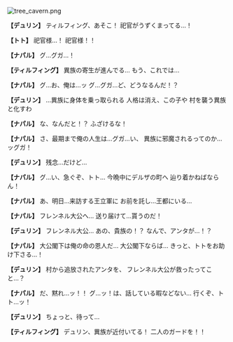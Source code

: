 
![tree_cavern.png](../images/backgrounds/tree_cavern.png)

**【デュリン】**
ティルフィング、あそこ！
祀官がうずくまってる…！

**【トト】**
祀官様…！
祀官様！！

**【ナパル】**
グ…グガ…！

**【ティルフィング】**
異族の寄生が進んでる…
もう、これでは…

**【ナパル】**
グ…お、俺は…ッ
グ…グガ…ど、どうなるんだ！？

**【デュリン】**
…異族に身体を乗っ取られる
人格は消え、この子や
村を襲う異族と化すわ

**【ナパル】**
な、なんだと！？
ふざけるな！

**【ナパル】**
さ、最期まで俺の人生は…グガ…い、
異族に邪魔されるってのか…ッグガ！

**【デュリン】**
残念…だけど…

**【ナパル】**
グ…い、急ぐぞ、トト…
今晩中にデルザの町へ
辿り着かねばならん！

**【ナパル】**
あ、明日…来訪する王立軍に
お前を託し…王都にいる…

**【ナパル】**
フレンネル大公へ…
送り届けて…貰うのだ！

**【デュリン】**
フレンネル大公…
あの、貴族の！？
なんで、アンタが…！？

**【ナパル】**
大公閣下は俺の命の恩人だ…
大公閣下ならば…
きっと、トトをお助け下さる…！

**【デュリン】**
村から追放されたアンタを、
フレンネル大公が救ったってこと…？

**【ナパル】**
だ、黙れ…ッ！！
グ…ッ！は、話している暇などない…
行くぞ、トト…ッ！

**【デュリン】**
ちょっと、待って…

**【ティルフィング】**
デュリン、異族が近付いてる！
二人のガードを！！